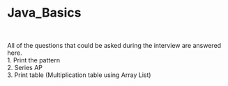 # Java_Basics
<br>
 <p> All of the questions that could be asked during the interview are answered here.<br> 
 1. Print the pattern<br>
 2. Series AP<br>
 3. Print table (Multiplication table using Array List) <br>
 </p>
